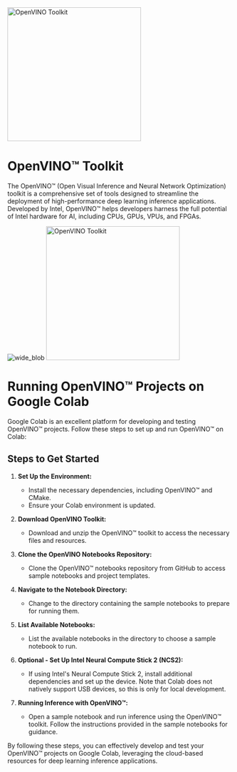 <img src="https://github.com/Chandrashekar-Dappin/Open-vino-Chatbot/assets/172174440/c7f674a1-e928-4925-b091-f9a73d8bd584" alt="OpenVINO Toolkit" width="300"/>

# OpenVINO™ Toolkit

The OpenVINO™ (Open Visual Inference and Neural Network Optimization) toolkit is a comprehensive set of tools designed to streamline the deployment of high-performance deep learning inference applications. Developed by Intel, OpenVINO™ helps developers harness the full potential of Intel hardware for AI, including CPUs, GPUs, VPUs, and FPGAs.


![wide_blob](https://github.com/Chandrashekar-Dappin/Open-vino-Chatbot/assets/172174440/da2a14d1-25f6-44f1-acb9-549743402c08)
<img src="![wide_blob](https://github.com/Chandrashekar-Dappin/Open-vino-Chatbot/assets/172174440/da2a14d1-25f6-44f1-acb9-549743402c08)" alt="OpenVINO Toolkit" width="300"/>
# Running OpenVINO™ Projects on Google Colab

Google Colab is an excellent platform for developing and testing OpenVINO™ projects. Follow these steps to set up and run OpenVINO™ on Colab:

## Steps to Get Started

1. **Set Up the Environment:**
   - Install the necessary dependencies, including OpenVINO™ and CMake.
   - Ensure your Colab environment is updated.

2. **Download OpenVINO Toolkit:**
   - Download and unzip the OpenVINO™ toolkit to access the necessary files and resources.

3. **Clone the OpenVINO Notebooks Repository:**
   - Clone the OpenVINO™ notebooks repository from GitHub to access sample notebooks and project templates.

4. **Navigate to the Notebook Directory:**
   - Change to the directory containing the sample notebooks to prepare for running them.

5. **List Available Notebooks:**
   - List the available notebooks in the directory to choose a sample notebook to run.

6. **Optional - Set Up Intel Neural Compute Stick 2 (NCS2):**
   - If using Intel's Neural Compute Stick 2, install additional dependencies and set up the device. Note that Colab does not natively support USB devices, so this is only for local development.

7. **Running Inference with OpenVINO™:**
   - Open a sample notebook and run inference using the OpenVINO™ toolkit. Follow the instructions provided in the sample notebooks for guidance.

By following these steps, you can effectively develop and test your OpenVINO™ projects on Google Colab, leveraging the cloud-based resources for deep learning inference applications.


